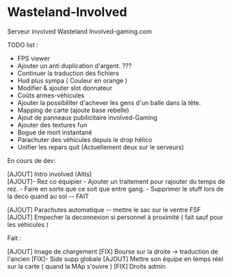 ﻿Wasteland-Involved
==================

Serveur involved Wasteland Involved-gaming.com

TODO list : 

- FPS viewer
- Ajouter un anti duplication d'argent.		???
- Continuer la traduction des fichiers
- Hud plus sympa ( Couleur en orange )
- Modifier & ajouter slot donnateur
- Coûts armes-véhicules
- Ajouter la possibiliter d'achever les gens d'un balle dans la tête.
- Mapping de carte (ajoute base rebelle)
- Ajout de panneaux pubilicitaire involved-Gaming
- Ajouter des textures fun
- Bogue de mort instantané
- Parachuter des véhicules depuis le drop hélico
- Unifier les repars quit (Actuellement deux sur le serveurs)

En cours de dev:

[AJOUT] Intro involved (Altis)	
[AJOUT]- Rez co équipier
	- Ajouter un traitement pour rajouter du temps de rez.
	- Faire en sorte que ce soit que entre gang.
	- Supprimer le stuff lors de la deco quand au sol		-- FAIT

[AJOUT] Parachutes automatique	-- mettre le sac sur le ventre FSF 
[AJOUT] Empecher la deconnexion si personnel à proximité ( fait sauf pour les véhicules )


Fait : 

[AJOUT] Image de chargement
[FIX] Bourse sur la droite -> traduction de l'ancien
[FIX]- Side supp globale
[AJOUT] Mettre son équipe en temps réel sur la carte ( quand la MAp s'ouvre )
[FIX] Droits admin
